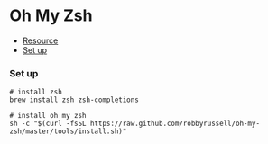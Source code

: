 # Oh My Zsh

* [Resource](#resource)
* [Set up](#set-up)

###

### Set up

```
# install zsh
brew install zsh zsh-completions

# install oh my zsh 
sh -c "$(curl -fsSL https://raw.github.com/robbyrussell/oh-my-zsh/master/tools/install.sh)"
```
